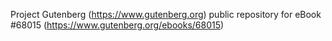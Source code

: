 Project Gutenberg (https://www.gutenberg.org) public repository for eBook #68015 (https://www.gutenberg.org/ebooks/68015)
